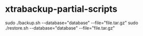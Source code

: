 xtrabackup-partial-scripts
==========================
sudo ./backup.sh --database="database" --file="file.tar.gz"
sudo ./restore.sh --database="database" --file="file.tar.gz"

